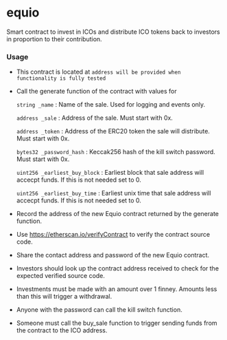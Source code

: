 # equio

Smart contract to invest in ICOs and distribute ICO tokens back to investors in proportion to their contribution.

### Usage

- This contract is located at `address will be provided when functionality is fully tested`
- Call the generate function of the contract with values for

  `string _name` : Name of the sale. Used for logging and events only.

  `address _sale` : Address of the sale. Must start with 0x.

  `address _token` : Address of the ERC20 token the sale will distribute. Must start with 0x.

  `bytes32 _password_hash` : Keccak256 hash of the kill switch password. Must start with 0x.

  `uint256 _earliest_buy_block` : Earliest block that sale address will accecpt funds. If this is not needed set to 0.

  `uint256 _earliest_buy_time` : Earliest unix time that sale address will accecpt funds. If this is not needed set to 0.


- Record the address of the new Equio contract returned by the generate function.
- Use https://etherscan.io/verifyContract to verify the contract source code.
- Share the contact address and password of the new Equio contract.
- Investors should look up the contract address received to check for the expected verified source code.
- Investments must be made with an amount over 1 finney. Amounts less than this will trigger a withdrawal.
- Anyone with the password can call the kill switch function.
- Someone must call the buy_sale function to trigger sending funds from the contract to the ICO address.
